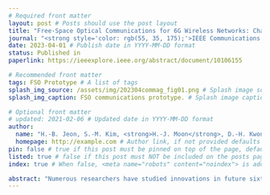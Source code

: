```yaml
---
# Required front matter
layout: post # Posts should use the post layout
title: "Free-Space Optical Communications for 6G Wireless Networks: Challenges, Opportunities, and Prototype Validation" # Post title
journal: "<strong style='color: rgb(55, 35, 175);'>IEEE Communications Magazine</strong>"
date: 2023-04-01 # Publish date in YYYY-MM-DD format
status: Published in
paperlink: https://ieeexplore.ieee.org/abstract/document/10106155

# Recommended front matter
tags: FSO Prototype # A list of tags
splash_img_source: /assets/img/202304commag_fig01.png # Splash image source, high resolution images with an aspect ratio close to 4:3 recommended
splash_img_caption: FSO communications prototype. # Splash image caption

# Optional front matter
# updated: 2021-02-06 # Updated date in YYYY-MM-DD format
author: 
  name: "H.-B. Jeon, S.-M. Kim, <strong>H.-J. Moon</strong>, D.-H. Kwon, J.-W. Lee, J.-M. Chung, S.-K. Han, C.-B. Chae, M.-S. Alouini" # Author name, if not provided defaults to site.author.name
  homepage: http://example.com # Author link, if not provided defaults to site.author.homepage
pin: false # true if this post must be pinned on top of the page, default is false.
listed: true # false if this post must NOT be included on the posts page, sitemap, and any of the tag pages, default is true
index: true # When false, <meta name="robots" content="noindex"> is added to the page, default is true

abstract: "Numerous researchers have studied innovations in future sixth-generation (6G) wireless communications. Indeed, a critical issue that has emerged is to contend with society's insatiable demand for high data rates and massive 6G connectivity. Some scholars consider one innovation to be a break-through-the application of free-space optical (FSO) communication. Owing to its exceedingly high carrier frequency/bandwidth and the potential of the unlicensed spectrum domain, FSO communication provides an excellent opportunity to develop ultrafast data links that can be applied in a variety of 6G applications, including heterogeneous networks with enormous connectivity and wireless backhauls for cellular systems. In this study, we perform video signal transmissions via an FPGA-based FSO communication prototype to investigate the feasibility of an FSO link with a distance of up to 20 km. We use a channel emulator to reliably model turbulence, scintillation, and power attenuation of the long-range FSO channel. We use the FPGA-based real-time SDR prototype to process the transmitted and received video signals. Our study also presents the channel-generation process of a given long-distance FSO link. To enhance the link quality, we apply spatial selective filtering to suppress the background noise generated by sun-light. To measure the misalignment of the transceiver, we use sampling-based pointing, acquisition, and tracking to compensate for it by improving the signal-to-noise ratio. For the main video signal transmission testbed, we consider various environments by changing the amount of turbulence and wind speed. We demonstrate that the testbed even permits the successful transmission of ultra-high-definition (UHD: 3840 × 2160 resolution) 60 fps videos under severe turbulence and high wind speeds."
---
```






<!--the [raw file](https://raw.githubusercontent.com/ritijjain/pudhina-fresh/master/_posts/2021-02-04-styles.md) used to generate this page to use as an example.

```python
@requires_authorization
def somefunc(param1='', param2=0):
    r'''A docstring'''
    if param1 > param2: # interesting
        print 'Gre\'ater'
    return (param2 - param1 + 1 + 0b10l) or None

class SomeClass:
    pass

>>> message = '''interpreter
... prompt'''

```

In line `code` looks great too. Even `longer lines of inline code ipsum dolor sit amet, consectetur adipiscing elit, sed do eiusmod tempor incididunt ut labore et dolore magna aliqua` work well.

| # | Country | GDP Per Unit Land Area (million USD per sq. km.) | Source |
| ----------- | ----------- | ----------- | ----------- |
| 1 | Switzerland | 17.844 | [The World Bank Group](https://www.worldbank.org/){:target="_blank"} <i class="fas fa-external-link-alt"></i> |
| 2 | Maldives | 17.758 | [The World Bank Group](https://www.worldbank.org/){:target="_blank"} <i class="fas fa-external-link-alt"></i> |
| 3 | South Korea | 16.611 | [The World Bank Group](https://www.worldbank.org/){:target="_blank"} <i class="fas fa-external-link-alt"></i> |

Lorem ipsum dolor sit amet, consectetur adipiscing elit, sed do eiusmod tempor incididunt ut labore et dolore magna aliqua. Ut enim ad minim veniam, quis nostrud exercitation ullamco laboris nisi ut aliquip ex ea commodo consequat.

> This is how blockquotes will look.
>
> Lorem ipsum dolor sit amet, consectetur adipiscing elit, sed do eiusmod tempor incididunt ut labore et dolore magna aliqua.
>> Nested blockquotes. Lorem ipsum dolor sit amet, consectetur adipiscing elit, sed do eiusmod tempor incididunt ut labore et dolore magna aliqua.

# Heading 1
## Heading 2
### Heading 3
#### Heading 4
##### Heading 5
###### Heading 6
Lorem ipsum dolor sit amet, consectetur adipiscing elit, sed do eiusmod tempor incididunt ut labore et dolore magna aliqua. Ut enim ad minim veniam, quis nostrud exercitation ullamco laboris nisi ut aliquip ex ea commodo consequat.-->